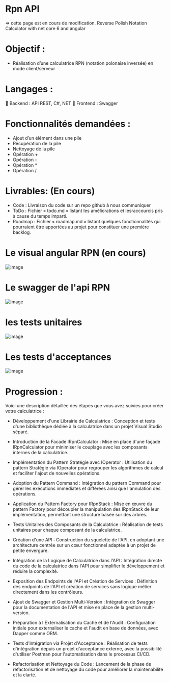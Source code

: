 # Rpn API 
=> cette page est en cours de modification.
Reverse Polish Notation Calculator with net core 6 and angular


# Objectif :
* Réalisation d’une calculatrice RPN (notation polonaise inversée) en mode client/serveur

# Langages :
 Backend : API REST, C#, NET
 Frontend : Swagger

# Fonctionnalités demandées :
* Ajout d’un élément dans une pile
*  Récupération de la pile
* Nettoyage de la pile
* Opération +
* Opération -
* Opération *
* Opération /

# Livrables: (En cours)
* Code : Livraison du code sur un repo github à nous communiquer
* ToDo : Fichier « todo.md » listant les améliorations et lesraccourcis pris à cause du temps imparti.
* Roadmap : Fichier « roadmap.md » listant quelques fonctionnalités qui pourraient être
apportées au projet pour constituer une première backlog.

#  Le visual angular RPN (en cours)

![image](https://github.com/mahmoudhammouda/rpn/assets/50197626/a58ddfa3-c85d-42a9-a4a4-4087a5db8fad)

# Le swagger de l'api RPN

![image](https://github.com/mahmoudhammouda/rpn/assets/50197626/6a230fbf-28d5-4870-a729-f30d7f936acd)

# les tests unitaires

![image](https://github.com/mahmoudhammouda/rpn/assets/50197626/89cbe1db-22dd-4dd0-80ac-26d61c99c598)

#  Les tests d'acceptances

![image](https://github.com/mahmoudhammouda/rpn/assets/50197626/e91025cc-bd1e-4366-9347-5a82d475a700)

# Progression :
Voici une description détaillée des étapes que vous avez suivies pour créer votre calculatrice :

* Développement d'une Librairie de Calculatrice :
Conception et tests d'une bibliothèque dédiée à la calculatrice dans un projet Visual Studio séparé.

* Introduction de la Facade IRpnCalculator :
Mise en place d'une façade IRpnCalculator pour minimiser le couplage avec les composants internes de la calculatrice.

* Implémentation du Pattern Stratégie avec IOperator :
Utilisation du pattern Stratégie via IOperator pour regrouper les algorithmes de calcul et faciliter l'ajout de nouvelles opérations.

* Adoption du Pattern Command :
Intégration du pattern Command pour gérer les exécutions immédiates et différées ainsi que l'annulation des opérations.

* Application du Pattern Factory pour IRpnStack :
Mise en œuvre du pattern Factory pour découpler la manipulation des IRpnStack de leur implémentation, permettant une structure basée sur des arbres.

* Tests Unitaires des Composants de la Calculatrice :
Réalisation de tests unitaires pour chaque composant de la calculatrice.

* Création d'une API :
Construction du squelette de l'API, en adoptant une architecture centrée sur un cœur fonctionnel adaptée à un projet de petite envergure.

* Intégration de la Logique de Calculatrice dans l'API :
Intégration directe du code de la calculatrice dans l'API pour simplifier le développement et réduire la complexité.

* Exposition des Endpoints de l'API et Création de Services :
Définition des endpoints de l'API et création de services sans logique métier directement dans les contrôleurs.

* Ajout de Swagger et Gestion Multi-Version :
Intégration de Swagger pour la documentation de l'API et mise en place de la gestion multi-version.

* Préparation à l'Externalisation du Cache et de l'Audit :
Configuration initiale pour externaliser le cache et l'audit en base de données, avec Dapper comme ORM.

* Tests d'Intégration via Projet d'Acceptance :
Réalisation de tests d'intégration depuis un projet d'acceptance externe, avec la possibilité d'utiliser Postman pour l'automatisation dans le processus CI/CD.

* Refactorisation et Nettoyage du Code :
Lancement de la phase de refactorisation et de nettoyage du code pour améliorer la maintenabilité et la clarté.


